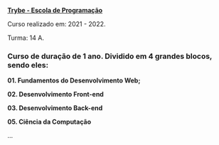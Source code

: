 **[Trybe - Escola de Programação](https://www.betrybe.com/)**

Curso realizado em: 2021 - 2022.

Turma: 14 A.

### Curso de duração de 1 ano. Dividido em 4 grandes blocos, sendo eles:

**01. Fundamentos do Desenvolvimento Web;**

**02. Desenvolvimento Front-end**

**03. Desenvolvimento Back-end**

**05. Ciência da Computação**

...
